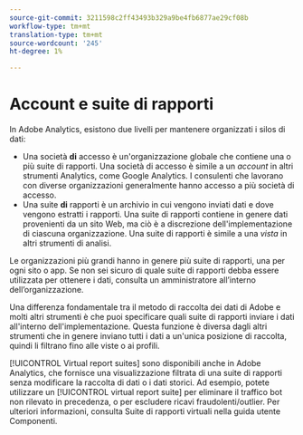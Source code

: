 ```yaml
---
source-git-commit: 3211598c2ff43493b329a9be4fb6877ae29cf08b
workflow-type: tm+mt
translation-type: tm+mt
source-wordcount: '245'
ht-degree: 1%

---
```

# Account e suite di rapporti

In Adobe Analytics, esistono due livelli per mantenere organizzati i silos di dati:

* Una società **di** accesso è un&#39;organizzazione globale che contiene una o più suite di rapporti. Una società di accesso è simile a un *account* in altri strumenti Analytics, come Google Analytics. I consulenti che lavorano con diverse organizzazioni generalmente hanno accesso a più società di accesso.
* Una suite **di** rapporti è un archivio in cui vengono inviati dati e dove vengono estratti i rapporti. Una suite di rapporti contiene in genere dati provenienti da un sito Web, ma ciò è a discrezione dell&#39;implementazione di ciascuna organizzazione. Una suite di rapporti è simile a una *vista* in altri strumenti di analisi.

Le organizzazioni più grandi hanno in genere più suite di rapporti, una per ogni sito o app. Se non sei sicuro di quale suite di rapporti debba essere utilizzata per ottenere i dati, consulta un amministratore all’interno dell’organizzazione.

Una differenza fondamentale tra il metodo di raccolta dei dati di Adobe e molti altri strumenti è che puoi specificare quali suite di rapporti inviare i dati all&#39;interno dell&#39;implementazione. Questa funzione è diversa dagli altri strumenti che in genere inviano tutti i dati a un&#39;unica posizione di raccolta, quindi li filtrano fino alle viste o ai profili.

[!UICONTROL Virtual report suites] sono disponibili anche in Adobe Analytics, che fornisce una visualizzazione filtrata di una suite di rapporti senza modificare la raccolta di dati o i dati storici. Ad esempio, potete utilizzare un [!UICONTROL virtual report suite] per eliminare il traffico bot non rilevato in precedenza, o per escludere ricavi fraudolenti/outlier. Per ulteriori informazioni, consulta Suite di rapporti [](/help/components/vrs/vrs-about.md) virtuali nella guida utente Componenti.
